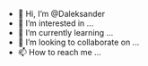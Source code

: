- 👋 Hi, I’m @Daleksander
- 👀 I’m interested in ...
- 🌱 I’m currently learning ...
- 💞️ I’m looking to collaborate on ...
- 📫 How to reach me ...

<!---
Daleksander/Daleksander is a ✨ special ✨ repository because its `README.md` (this file) appears on your GitHub profile.
You can click the Preview link to take a look at your changes.
--->

